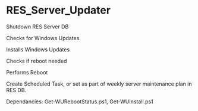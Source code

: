 # RES_Server_Updater

Shutdown RES Server DB

Checks for Windows Updates

Installs Windows Updates

Checks if reboot needed

Performs Reboot

Create Scheduled Task, or set as part of weekly server maintenance plan in RES DB.

Dependancies: Get-WURebootStatus.ps1, Get-WUInstall.ps1
